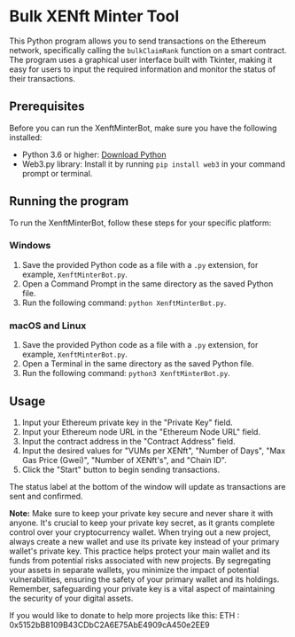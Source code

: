 # Bulk XENft Minter Tool

This Python program allows you to send transactions on the Ethereum network, specifically calling the `bulkClaimRank` function on a smart contract. The program uses a graphical user interface built with Tkinter, making it easy for users to input the required information and monitor the status of their transactions.

## Prerequisites

Before you can run the XenftMinterBot, make sure you have the following installed:

- Python 3.6 or higher: [Download Python](https://www.python.org/downloads/)
- Web3.py library: Install it by running `pip install web3` in your command prompt or terminal.

## Running the program

To run the XenftMinterBot, follow these steps for your specific platform:

### Windows

1. Save the provided Python code as a file with a `.py` extension, for example, `XenftMinterBot.py`.
2. Open a Command Prompt in the same directory as the saved Python file.
3. Run the following command: `python XenftMinterBot.py`.

### macOS and Linux

1. Save the provided Python code as a file with a `.py` extension, for example, `XenftMinterBot.py`.
2. Open a Terminal in the same directory as the saved Python file.
3. Run the following command: `python3 XenftMinterBot.py`.

## Usage

1. Input your Ethereum private key in the "Private Key" field.
2. Input your Ethereum node URL in the "Ethereum Node URL" field.
3. Input the contract address in the "Contract Address" field.
4. Input the desired values for "VUMs per XENft", "Number of Days", "Max Gas Price (Gwei)", "Number of XENft's", and "Chain ID".
5. Click the "Start" button to begin sending transactions.

The status label at the bottom of the window will update as transactions are sent and confirmed.

**Note:** Make sure to keep your private key secure and never share it with anyone. It's crucial to keep your private key secret, as it grants complete control over your cryptocurrency wallet. When trying out a new project, always create a new wallet and use its private key instead of your primary wallet's private key. This practice helps protect your main wallet and its funds from potential risks associated with new projects. By segregating your assets in separate wallets, you minimize the impact of potential vulnerabilities, ensuring the safety of your primary wallet and its holdings. Remember, safeguarding your private key is a vital aspect of maintaining the security of your digital assets.

If you would like to donate to help more projects like this: ETH : 0x5152bB8109B43CDbC2A6E75AbE4909cA450e2EE9
